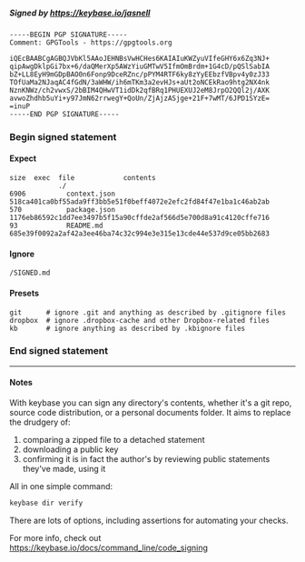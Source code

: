 ##### Signed by https://keybase.io/jasnell
```
-----BEGIN PGP SIGNATURE-----
Comment: GPGTools - https://gpgtools.org

iQEcBAABCgAGBQJVbKl5AAoJEHNBsVwHCHes6KAIAIuKWZyuVIfeGHY6x6Zq3NJ+
qipAwgDklpGi7bx+6/daQMerXp5AWzYiuGMTwV5IfmOmBrdm+1G4cD/pQSlSabIA
bZ+LL8EyH9mGDpBAO0n6Fonp9DceRZnc/pPYM4RTF6ky8zYyEEbzfVBpv4y0zJ33
TOfUaMa2NJaqAC4fGdN/3aWHW/ih6mTKm3a2evHJs+aUt2oNCEkRao9htg2NX4nk
NznKNWz/ch2vwxS/2bBIM4QHwVT1idDk2qfBRq1PHUEXUJ2eM8JrpO2QQl2j/AXK
avwoZhdhb5uYi+y97JmN62rrwegY+QoUn/ZjAjzASjge+21F+7wMT/6JPD1SYzE=
=inuP
-----END PGP SIGNATURE-----

```

<!-- END SIGNATURES -->

### Begin signed statement 

#### Expect

```
size  exec  file            contents                                                        
            ./                                                                              
6906          context.json  518ca401ca0bf55ada9ff3bb5e51f0beff4072e2efc2fd84f47e1ba1c46ab2ab
570           package.json  1176eb86592c1dd7ee3497b5f15a90cffde2af566d5e700d8a91c4120cffe716
93            README.md     685e39f0092a2af42a3ee46ba74c32c994e3e315e13cde44e537d9ce05bb2683
```

#### Ignore

```
/SIGNED.md
```

#### Presets

```
git      # ignore .git and anything as described by .gitignore files
dropbox  # ignore .dropbox-cache and other Dropbox-related files    
kb       # ignore anything as described by .kbignore files          
```

<!-- summarize version = 0.0.9 -->

### End signed statement

<hr>

#### Notes

With keybase you can sign any directory's contents, whether it's a git repo,
source code distribution, or a personal documents folder. It aims to replace the drudgery of:

  1. comparing a zipped file to a detached statement
  2. downloading a public key
  3. confirming it is in fact the author's by reviewing public statements they've made, using it

All in one simple command:

```bash
keybase dir verify
```

There are lots of options, including assertions for automating your checks.

For more info, check out https://keybase.io/docs/command_line/code_signing